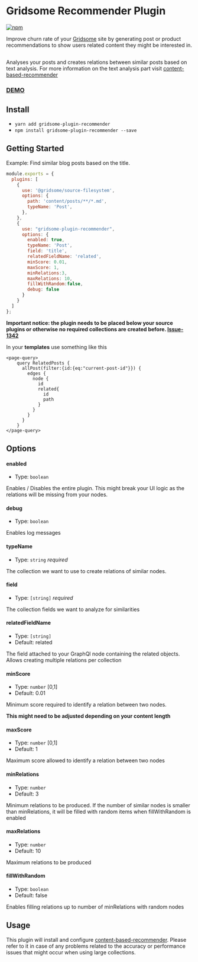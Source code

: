#  Gridsome Recommender Plugin

[![npm](https://img.shields.io/npm/v/gridsome-plugin-recommender.svg)](https://www.npmjs.com/package/gridsome-plugin-recommender)

Improve churn rate of your [Gridsome](https://gridsome.org/) site by generating post or product recommendations to show users
related content they might be interested in.

 
## 
Analyses your posts and creates relations between similar posts based on text analysis. For more information on the text analysis part visit [content-based-recommender](https://github.com/stanleyfok/content-based-recommender)
 
 
### [DEMO](https://mklueh.github.io/gridsome-plugin-recommender/)



## Install

- `yarn add gridsome-plugin-recommender`
- `npm install gridsome-plugin-recommender --save`

## Getting Started

Example: Find similar blog posts based on the title.

```js
module.exports = {
  plugins: [
    {
      use: '@gridsome/source-filesystem',
      options: {
        path: 'content/posts/**/*.md',
        typeName: 'Post',
      },
    },
    {
      use: "gridsome-plugin-recommender",
      options: {
        enabled: true,
        typeName: 'Post',
        field: 'title',
        relatedFieldName: 'related',
        minScore: 0.01,
        maxScore: 1,
        minRelations:3,
        maxRelations: 10,
        fillWithRandom:false,
        debug: false
      }
    }
  ]
};
```

**Important notice: the plugin needs to be placed below your source plugins or otherwise no required collections are created before. 
[Issue-1342](https://github.com/gridsome/gridsome/issues/1342)**


In your **templates** use something like this

```
<page-query>
    query RelatedPosts {
      allPost(filter:{id:{eq:"current-post-id"}}) {
        edges {
          node {
            id
            related{
              id
              path
            }
          }
        }
      }
    }
</page-query>
```




## Options

#### enabled

- Type: `boolean`

Enables / Disables the entire plugin. This might break your UI logic as the relations will be missing from
your nodes.

#### debug

- Type: `boolean`

Enables log messages

#### typeName

- Type: `string` _required_

The collection we want to use to create relations of similar nodes.

#### field

- Type: `[string]` _required_

The collection fields we want to analyze for similarities


#### relatedFieldName

- Type: `[string]`
- Default: related

The field attached to your GraphQl node containing the related objects.
Allows creating multiple relations per collection

#### minScore

- Type: `number` [0,1]
- Default: 0.01

Minimum score required to identify a relation between two nodes.

**This might need to be adjusted depending on your content length**


#### maxScore

- Type: `number` [0,1]
- Default: 1

Maximum score allowed to identify a relation between two nodes

#### minRelations

- Type: `number`
- Default: 3

Minimum relations to be produced. If the number of similar nodes is smaller than minRelations,
it will be filled with random items when fillWithRandom is enabled

#### maxRelations

- Type: `number`
- Default: 10

Maximum relations to be produced


#### fillWithRandom

- Type: `boolean`
- Default: false

Enables filling relations up to number of minRelations with random nodes

## Usage

This plugin will install and configure [content-based-recommender](https://github.com/stanleyfok/content-based-recommender).
Please refer to it in case of any problems related to the accuracy or performance issues that might occur when using
large collections. 

